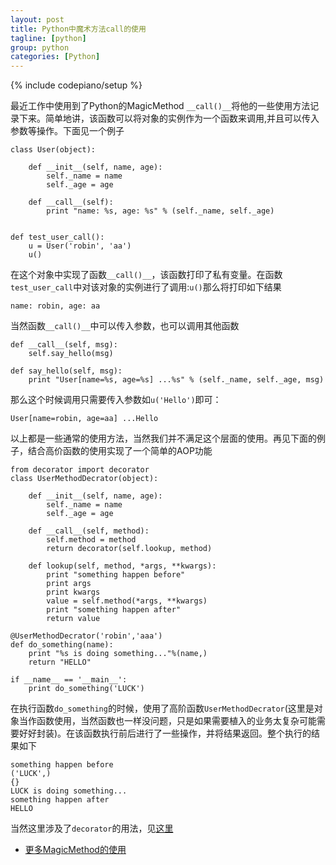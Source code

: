 ```yaml
---
layout: post
title: Python中魔术方法call的使用
tagline: [python] 
group: python
categories: [Python]
---
```

{% include codepiano/setup %}

最近工作中使用到了Python的MagicMethod `__call()__`将他的一些使用方法记录下来。简单地讲，该函数可以将对象的实例作为一个函数来调用,并且可以传入参数等操作。下面见一个例子

    class User(object):
        
        def __init__(self, name, age):
            self._name = name
            self._age = age
            
        def __call__(self):
            print "name: %s, age: %s" % (self._name, self._age)
    
    
    def test_user_call():
        u = User('robin', 'aa')
        u()

在这个对象中实现了函数`__call()__`，该函数打印了私有变量。在函数`test_user_call`中对该对象的实例进行了调用:`u()`那么将打印如下结果

    name: robin, age: aa

当然函数`__call()__`中可以传入参数，也可以调用其他函数

    def __call__(self, msg):
        self.say_hello(msg)
        
    def say_hello(self, msg):
        print "User[name=%s, age=%s] ...%s" % (self._name, self._age, msg)
        
那么这个时候调用只需要传入参数如`u('Hello')`即可：

    User[name=robin, age=aa] ...Hello
    
以上都是一些通常的使用方法，当然我们并不满足这个层面的使用。再见下面的例子，结合高价函数的使用实现了一个简单的AOP功能

    from decorator import decorator
    class UserMethodDecrator(object):
        
        def __init__(self, name, age):
            self._name = name
            self._age = age
            
        def __call__(self, method):
            self.method = method
            return decorator(self.lookup, method)
    
        def lookup(self, method, *args, **kwargs):
            print "something happen before"
            print args
            print kwargs
            value = self.method(*args, **kwargs)
            print "something happen after"
            return value
    
    @UserMethodDecrator('robin','aaa')        
    def do_something(name):
        print "%s is doing something..."%(name,)
        return "HELLO"
    
    if __name__ == '__main__':
        print do_something('LUCK')
   
在执行函数`do_something`的时候，使用了高阶函数`UserMethodDecrator`(这里是对象当作函数使用，当然函数也一样没问题，只是如果需要植入的业务太复杂可能需要好好封装)。在该函数执行前后进行了一些操作，并将结果返回。整个执行的结果如下

    something happen before
    ('LUCK',)
    {}
    LUCK is doing something...
    something happen after
    HELLO

当然这里涉及了`decorator`的用法，见[这里](http://thecodeship.com/patterns/guide-to-python-function-decorators/)

- [更多MagicMethod的使用](http://www.rafekettler.com/magicmethods.html)

